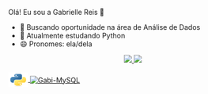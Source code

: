 Olá! Eu sou a Gabrielle Reis 👋

- 🔭 Buscando oportunidade na área de Análise de Dados
- 🌱 Atualmente estudando Python
- 😄 Pronomes: ela/dela

<div align="center">
  <a href="https://github.com/gabriellexreis">
  <img height="180em" src="https://github-readme-stats.vercel.app/api?username=gabriellexreis&show_icons=true&theme=dark&include_all_commits=true&count_private=true"/>
  <img height="180em" src="https://github-readme-stats.vercel.app/api/top-langs/?username=gabriellexreis&layout=compact&langs_count=7&theme=dark"/>
</div>
<div style="display: inline_block"><br>
    <img align="center" alt="Gabi-Python" height="30" width="40" src="https://raw.githubusercontent.com/devicons/devicon/master/icons/python/python-original.svg">
    <img align="center" alt="Gabi-MySQL" height="30" width="40" src="https://cdn.jsdelivr.net/gh/devicons/devicon/icons/mysql/mysql-plain-wordmark.svg" />
</div>


 
